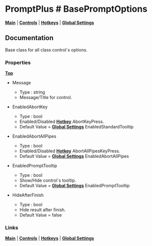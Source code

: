 # PromptPlus # BasePromptOptions
[**Main**](index.md#help) | 
[**Controls**](index.md#apis) |
[**Hotkeys**](index.md#hotkeys) |
[**Global Settings**](index.md#global-settings)

## Documentation
Base class for all class control´s options.

### Properties
[**Top**](#promptplus--basepromptoptions)

- Message
	- Type : string
	- Message/Title for control.

- EnabledAbortKey 
	- Type : bool
	- Enabled/Disabled [**Hotkey**](index.md#hotkeys) AbortKeyPress.
	- Default Value = [**Global Settings**](index.md#global-settings) EnabledStandardTooltip

- EnabledAbortAllPipes 
	- Type : bool
	- Enabled/Disabled [**Hotkey**](index.md#global-settings) AbortAllPipesKeyPress.
	- Default Value = [**Global Settings**](index.md#global-settings) EnabledAbortAllPipes
	
- EnabledPromptTooltip
	- Type : bool
	- Show/Hide control´s tooltip.
	- Default Value = [**Global Settings**](index.md#global-settings) EnabledPromptTooltip

- HideAfterFinish
	- Type : bool
	- Hide result after finish. 
	- Default Value = false

### Links
[**Main**](index.md#help) | 
[**Controls**](index.md#apis) |
[**Hotkeys**](index.md#hotkeys) |
[**Global Settings**](index.md#global-settings)



